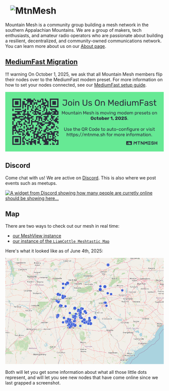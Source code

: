 <h1>
    <img src="/static/logo-full-inverted.svg" alt="MtnMesh" style="padding: 0 1rem; margin: 0 auto; width: 100%; max-height: 6rem;" />
</h1>

Mountain Mesh is a community group building a mesh network in the southern Appalachian Mountains. We are a group of makers, tech enthusiasts, and amateur radio operators who are passionate about building a resilient, decentralized, and community-owned communications network. You can learn more about us on our [About page](/about/).

## [MediumFast Migration](/mediumfast)

!!! warning
    On October 1, 2025, we ask that all Mountain Mesh members flip their nodes over to the MediumFast modem preset. For more information on how to set your nodes connected, see our [MediumFast setup guide](/mediumfast).

[![MediumFast Flyer](static/mediumfast_flyer.png)](/mediumfast)

## Discord

Come chat with us! We are active on [Discord](https://discord.gg/4WN32RHGSs). This is also where we post events such as meetups.

[![A widget from Discord showing how many people are curretly online should be showing here...](https://discord.com/api/guilds/1280880869296570368/widget.png?style=banner3)](https://discord.gg/4WN32RHGSs)

## Map

There are two ways to check out our mesh in real time:

- [our MeshView instance](https://view.mtnme.sh/map)
- [our instance of the `LiamCottle Meshtastic Map`](https://map.MtnMe.sh/)

Here's what it looked like as of June 4th, 2025:

![MtnMe.sh MeshView Map](static/2025-06-04_mesh_map.png)

Both will let you get some information about what all those little dots represent, and will let you see new nodes that have come online since we last grapped a screenshot.

